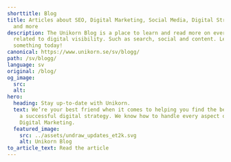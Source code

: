 ```yaml
---
shorttitle: Blog
title: Articles about SEO, Digital Marketing, Social Media, Digital Strategies
  and more
description: The Unikorn Blog is a place to learn and read more on everything
  related to digital visibility. Such as search, social and content. Learn
  something today!
canonical: https://www.unikorn.se/sv/blogg/
path: /sv/blogg/
language: sv
original: /blog/
og_image:
  src: 
  alt: 
hero:
  heading: Stay up-to-date with Unikorn.
  text: We’re your best friend when it comes to helping you find the best path to
    a successful digital strategy. We know how to handle every aspect of your
    Digital Marketing.
  featured_image:
    src: ../assets/undraw_updates_et2k.svg
    alt: Unikorn Blog
to_article_text: Read the article
---
```


